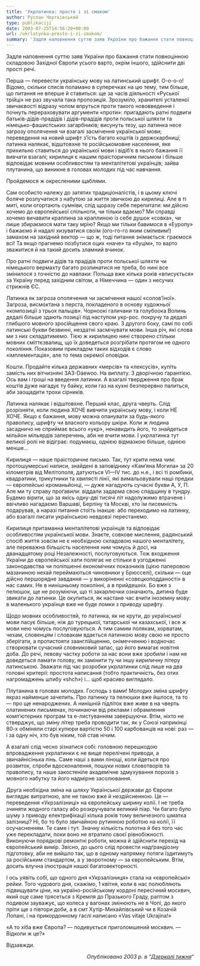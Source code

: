```yaml
---
title: 'Укрлатинка: просто і зі смаком'
author: Руслан Чортківський
type: publikaciji
date: 2003-07-25T14:56:20+00:00
url: /ukrlatynka-prosto-i-zi-smakom/
summary: 'Задля наповнення суттю заяв України про бажання стати повноцінною складовою Західної Європи усього варто, окрім іншого, здійснити дві прості речі. Перша — перевести українську мову на латинський шрифт. Відомо, скільки списів поламано в суперечках на цю тему, тим більше, що питання не вперше й ставиться.'
---
```


Задля наповнення суттю заяв України про бажання стати повноцінною складовою Західної Європи усього варто, окрім іншого, здійснити дві прості речі.

Перша — перевести українську мову на латинський шрифт. О-о-о-о! Відомо, скільки списів поламано в суперечках на цю тему, тим більше, що питання не вперше й ставиться: ще за часів діяльності «Руської трійці» не раз звучала така пропозиція. Зрозуміло, хранителі усталеної звичаєвості відразу чолом впруться проти такого нововведення і почнуть перераховувати аргументи «проти»: пригадають ратні подвиги батьків-дідів-прадідів і дідів-прадідів проти польської шляхти та німецько-фашистських загарбників; висунуть тезу, що латинка несе загрозу ополячення чи взагалі засмічення української мови; переведення на новий шрифт з’їсть багато коштів із держскарбниці; латинка налякає, відштовхне те російськомовне населення, яке прихильно ставиться до української мови і відіб’є в нього бажання її вивчати взагалі; кирилиця є нашим праісторичним письмом і більше відповідає мовним особливостям та менталітетові українців; зайва плутанина, що виникне в головах молодих під час навчання.

Пройдемося ж окресленими щаблями.

Сам особисто належу до затятих традиціоналістів, і в цьому ключі боляче розлучатися з набутою за життя звичкою до кирилиці. Але в ті миті, коли огортають сумніви, слід щоразу себе перепитати: ми дійсно хочемо до європейської спільноти, чи тільки вдаємо? Ми справді хочемо вичавити краплина за краплиною із себе душок «совка», чи лише збираємося мати таку мрію? Якщо ми тільки бавимося в «Еуропу» і бажаємо й надалі хизуватися своїм (ого-го-го яким сміливим!) замахом на західний вектор — що ж, тоді питання знімається: граємося всі! Та якщо прагнемо позбутися оцих «наче» та «буцім», то варто зважитися й на такий досить зламний вчинок.

Про ратні подвиги дідів та прадідів проти польської шляхти чи німецького вермахту багато розпинатися не треба, бо нині все змінилося з точністю до навпаки: Польща вже кілька років «вписується» за Україну перед західним світом, а Німеччина — один з несучих стрижнів ЄС.

Латинка як загроза ополячення чи засмічення нашої «солов’їної». Загроза, висмоктана з перста, покладеного в основу художньої «композиції з трьох пальців». Чорноокі галичани та голубоока Волинь дедалі більше здають позиції під наступом укр-рос. покручу та дедалі глибшого мовного зросійщення свого краю. З другого боку, самі по собі латинські букви безвинні, нездатні засмічувати мови. Інша річ, які слова ми з них складатимемо. Тією ж кирилицею нині створено стільки мовних сміттєзвалищ, що їх доведеться розгрібати протягом не одного покоління. Показовим прикладом таких відходів є слово «імплементація», але то тема окремої оповідки.

Кошти. Продайте кілька державних «мерсів» та «лексусів», купіть замість них вітчизняні ЗАЗ-Daewoo. На виплату. З дворічною ґарантією. Ось вам і гроші на введення латинки. А взагалі твердження про брак коштів дуже нагадує ту байку, коли газ на кухні безперервно палиться, аби заощадити трохи сірників.

Латинка налякає і відштовхне. Перший клас, друга чверть. Слід розрізняти, коли людина ХОЧЕ вивчити українську мову, і коли НЕ ХОЧЕ. Якщо є бажання, мову можна опанувати за будь-якого правопису, шрифту чи власного кольору шкіри. Коли ж людина засадничо не сприймає всього «укр», ненавидить його, то знайдеться мільйон мільярдів заперечень, аби не вчити мови. І укрлатинка тут великої ролі не відіграє: подумаєш, однією відмазкою більше, однією менше…

Кирилиця — наше праісторичне письмо. Так, тут крити нема чим: протошумерські написи, знайдені в заповіднику «Кам’яна Могила» за 20 кілометрів від Мелітополя, датуються VI—IV тис. до н.е., і всі ті ромбики, квадратики, трикутники та хвилясті лінії, які вимальовували наші предки — європейські кроманьйонці, — дуже нагадують сучасні букви А, У, П. Але ми ту справу проґавили: віддали задарма свою спадщину в тундру. Будемо вірити, що за якісь одну-дві тисячі літ надолужимо втрачене і ввічливо нагадаємо Варшаві, Берліну та Москві, хто їм писемність подарував, а наразі питання стоїть інакше: або переходимо на латинку, або взагалі писати українською невдовзі перестанемо.

Кирилиця притаманна менталітетові українців та відповідає особливостям української мови. Знаєте, совкове мислення, радянський спосіб життя зовсім не є необхідною складовою нашого менталітету, але переважна більшість населення ним чомусь й досі, на дванадцятому році Незалежності, послуговуються. Тож входження України до європейської хати полягає не стільки в узгодженні законодавства чи поліпшенні економічних показників (цією паперовою мазаниною нехай переймаються чиновники у Брюсселі), скільки — оце дійсно першорядне завдання — у викоріненні «совєцкоподданості» в нас самих. Не в нинішньому поколінні, а в прийдешніх. Бо вже з пелюшок, ще не розуміючи, що ті закарлючки означають, дитина буде звикати до латинки. Це окупиться, як настане час вчити іноземну мову: в маленького українця вже не буде ломки з приводу шрифту.

Щодо мовних особливостей, то латинка, як не крути, до української мови пасує більше, ніж до турецької, татарської чи казахської, і все ж мови нею чомусь послуговуються. А тим самим полякам, хорватам, чехам, словенцям і словакам вдається латинкою мову свою не просто зберігати, а протистояти заанглійщенню, онімечченню і водночас створювати сучасний словниковий запас, що його вимагає новітня доба. До речі, левову частку роботи за нас вони вже зробили і нам не доведеться ламати голову, як замінити ту чи іншу кириличну літеру латинською. Зважати під час розробки укрлатинки слід лише на два головні критерії: простота написання (тобто практичність, без отих нагромаджень штибу «shch») і… щоб красиво виглядало.

Плутанина в головах молодих. Господь з вами! Молодих зміна шрифту якраз найменше зачепить. Про латинку та пелюшки вже йшлося, та то — про ще ненароджених. А нинішній підліток вже живе в на чверть олатинених письменах, починаючи від реклами і обрамлення комп’ютерних програм та e-листуванням завершуючи. Втім, ніхто не стверджує, що зміну літер треба проводити так, як у Союзі наприкінці 80-х обміняли старі купюри вартістю 50 і 100 карбованців на нові: раз — і за одну ніч, хто був ніким, той став нічим.

А взагалі слід чесно зізнатися собі: головною перешкодою впровадження укрлатинки є не вище перелічені приводи, а звичайнісінька лінь. Саме наші з вами лінощі, коли йдеться про розвиток, спроби вдосконалення, пошуки нових словотворів та правопису, та наше закостеніле академічне здмухування порохів з мовного набутку та його надмірне засолювання.

Друга необхідна зміна на шляху Української держави до Європи виглядає витратною, але не такою вже й нездійсненною. Це — переведення «Укрзалізниці» на європейську ширину колії. І не треба зчиняти жодного галасу або розкручувати великий піар. Чи багато було шуму з приводу електрифікації кілька років тому величезного шматка залізниці? Ні, бо то було звичайною рутинною роботою на колії, її осучасненням. Те саме і тут. Значну кількість полотна й без того час уже перекладати, поки воно не втратило своєї рівнобіжності. Виконуючи порядкові ремонтні роботи, можна й здійснити перехід на європейський вимір. Звісно, до цього слід провести надґрандіозну підготовку, аби не вийшло так, що в одному напрямку потяги їздитимуть за російським стандартом, а у зворотному — за європейським. Втім, досить влучна ілюстрація нашої багатовекторності.

І ось уявіть собі, що одного дня «Укрзалізниця» стала на «європейські» рейки. Того чудового дня, скажімо, 1 квітня, коли в нас полюбляють підвищувати ціни, на україно-російському кордоні пересічний москвич, який оце саме трясеться з Кремля до Празького Граду, раптом з подивом зауважує, що колеса у вагонах змінюють не в Чопі, до якого пріти ще з півтори доби, а в смт Хутір-Михайлівський чи в Козачій Лопані, і на прикордонному гаслі написано «Vas vitaje Ukrajina!»

«А то хіба вже Європа? — подивується приголомшений москвич. — Відколи ж це?»

Відзавжди.

<p style="text-align: right;">
  <em>Опубліковано 2003 р. в &#8220;<a href="http://gazeta.dt.ua/EDUCATION/ukrlatinka_prosto_i_zi_smakom.html" target="_blank">Дзеркалі тижня</a>&#8220;</em>
</p>